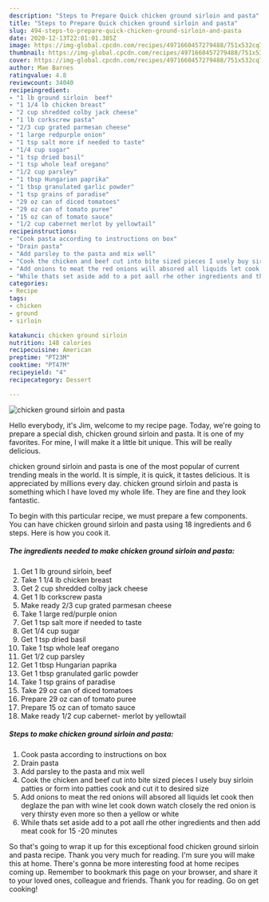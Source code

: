 ```yaml
---
description: "Steps to Prepare Quick chicken ground sirloin and pasta"
title: "Steps to Prepare Quick chicken ground sirloin and pasta"
slug: 494-steps-to-prepare-quick-chicken-ground-sirloin-and-pasta
date: 2020-12-13T22:01:01.385Z
image: https://img-global.cpcdn.com/recipes/4971660457279488/751x532cq70/chicken-ground-sirloin-and-pasta-recipe-main-photo.jpg
thumbnail: https://img-global.cpcdn.com/recipes/4971660457279488/751x532cq70/chicken-ground-sirloin-and-pasta-recipe-main-photo.jpg
cover: https://img-global.cpcdn.com/recipes/4971660457279488/751x532cq70/chicken-ground-sirloin-and-pasta-recipe-main-photo.jpg
author: Mae Barnes
ratingvalue: 4.8
reviewcount: 34040
recipeingredient:
- "1 lb ground sirloin  beef"
- "1 1/4 lb chicken breast"
- "2 cup shredded colby jack cheese"
- "1 lb corkscrew pasta"
- "2/3 cup grated parmesan cheese"
- "1 large redpurple onion"
- "1 tsp salt more if needed to taste"
- "1/4 cup sugar"
- "1 tsp dried basil"
- "1 tsp whole leaf oregano"
- "1/2 cup parsley"
- "1 tbsp Hungarian paprika"
- "1 tbsp granulated garlic powder"
- "1 tsp grains of paradise"
- "29 oz can of diced tomatoes"
- "29 oz can of tomato puree"
- "15 oz can of tomato sauce"
- "1/2 cup cabernet merlot by yellowtail"
recipeinstructions:
- "Cook pasta according to instructions on box"
- "Drain pasta"
- "Add parsley to the pasta and mix well"
- "Cook the chicken and beef cut into bite sized pieces I usely buy sirloin patties or form into patties cook and cut it to desired size"
- "Add onions to meat the red onions will absored all liquids let cook then deglaze the pan with wine let cook down watch closely the red onion is very thirsty even more so then a yellow or white"
- "While thats set aside add to a pot aall rhe other ingredients and then add meat cook for 15 -20 minutes"
categories:
- Recipe
tags:
- chicken
- ground
- sirloin

katakunci: chicken ground sirloin 
nutrition: 148 calories
recipecuisine: American
preptime: "PT23M"
cooktime: "PT47M"
recipeyield: "4"
recipecategory: Dessert

---
```



![chicken ground sirloin and pasta](https://img-global.cpcdn.com/recipes/4971660457279488/751x532cq70/chicken-ground-sirloin-and-pasta-recipe-main-photo.jpg)

Hello everybody, it's Jim, welcome to my recipe page. Today, we're going to prepare a special dish, chicken ground sirloin and pasta. It is one of my favorites. For mine, I will make it a little bit unique. This will be really delicious.



chicken ground sirloin and pasta is one of the most popular of current trending meals in the world. It is simple, it is quick, it tastes delicious. It is appreciated by millions every day. chicken ground sirloin and pasta is something which I have loved my whole life. They are fine and they look fantastic.


To begin with this particular recipe, we must prepare a few components. You can have chicken ground sirloin and pasta using 18 ingredients and 6 steps. Here is how you cook it.

<!--inarticleads1-->

##### The ingredients needed to make chicken ground sirloin and pasta:

1. Get 1 lb ground sirloin,  beef
1. Take 1 1/4 lb chicken breast
1. Get 2 cup shredded colby jack cheese
1. Get 1 lb corkscrew pasta
1. Make ready 2/3 cup grated parmesan cheese
1. Take 1 large red/purple onion
1. Get 1 tsp salt more if needed to taste
1. Get 1/4 cup sugar
1. Get 1 tsp dried basil
1. Take 1 tsp whole leaf oregano
1. Get 1/2 cup parsley
1. Get 1 tbsp Hungarian paprika
1. Get 1 tbsp granulated garlic powder
1. Take 1 tsp grains of paradise
1. Take 29 oz can of diced tomatoes
1. Prepare 29 oz can of tomato puree
1. Prepare 15 oz can of tomato sauce
1. Make ready 1/2 cup cabernet- merlot by yellowtail




<!--inarticleads2-->

##### Steps to make chicken ground sirloin and pasta:

1. Cook pasta according to instructions on box
1. Drain pasta
1. Add parsley to the pasta and mix well
1. Cook the chicken and beef cut into bite sized pieces I usely buy sirloin patties or form into patties cook and cut it to desired size
1. Add onions to meat the red onions will absored all liquids let cook then deglaze the pan with wine let cook down watch closely the red onion is very thirsty even more so then a yellow or white
1. While thats set aside add to a pot aall rhe other ingredients and then add meat cook for 15 -20 minutes




So that's going to wrap it up for this exceptional food chicken ground sirloin and pasta recipe. Thank you very much for reading. I'm sure you will make this at home. There's gonna be more interesting food at home recipes coming up. Remember to bookmark this page on your browser, and share it to your loved ones, colleague and friends. Thank you for reading. Go on get cooking!
